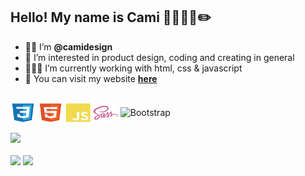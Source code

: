 ## Hello! My name is Cami 👩🏼‍💻🎨✏️
- 👋🏽  I’m <strong>@camidesign</strong> 
- 👀  I’m interested in product design, coding and creating in general 
- 👩🏼‍💻  I’m currently working with html, css & javascript 
- 💞  You can visit my website <strong><a target="_blank" href="http://www.cami-design.com">here</a> </strong>
  
<div style="display: inline_block" align="left"><br>
  <img align="center" alt="CSS" height="30" width="40" src="https://raw.githubusercontent.com/devicons/devicon/master/icons/css3/css3-original.svg">
  <img align="center" alt="HTML" height="30" width="40" src="https://raw.githubusercontent.com/devicons/devicon/master/icons/html5/html5-original.svg">
  <img align="center" alt="JS" height="30" width="40" src="https://raw.githubusercontent.com/devicons/devicon/master/icons/javascript/javascript-plain.svg">
  <img align="center" alt="SASS" height="30" width="40" src="https://raw.githubusercontent.com/devicons/devicon/master/icons/sass/sass-original.svg">
  <img align="center" alt="Bootstrap" height="30" width="40" src="https://sdtimes.com/wp-content/uploads/2018/01/bootstrap-stack.png">
</div>
</div>




<br>

<div style="display: inline_block" align="left">
<div>
 <img height="180em" src="https://github-readme-stats.vercel.app/api/top-langs/?username=camidesign&layout=compact&langs_count=7&theme=dracula"/>
</div> 
  
<br>

<div> 
  <a href="https://www.cami-design.com" target="_blank"><img src="https://img.shields.io/badge/-website-ff69b4?style=for-the-badge&logo=addthis&logoColor=white" target="_blank"></a>
  <a href="https://dribbble.com/cami-design" target="_blank"><img src="https://img.shields.io/badge/-dribbble-blueviolet?style=for-the-badge&logo=dribbble&logoColor=white" target="_blank"></a>
</div>



  
<!---
camidesign/camidesign is a ✨ special ✨ repository because its `README.md` (this file) appears on your GitHub profile.
You can click the Preview link to take a look at your changes.
--->
